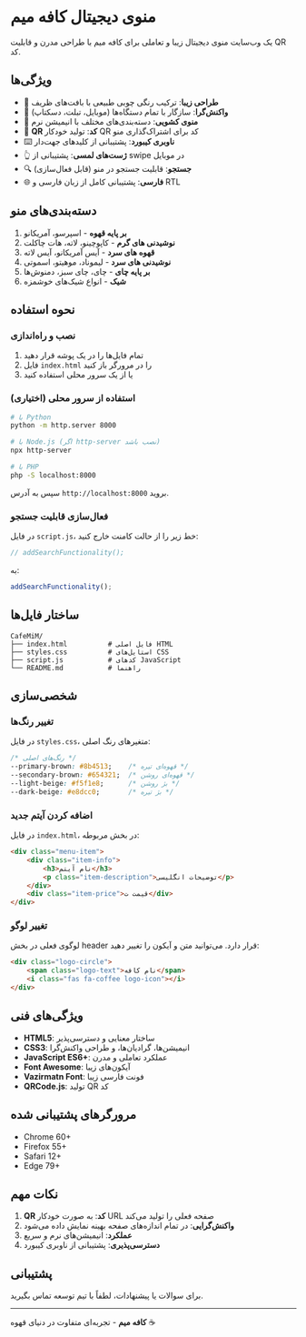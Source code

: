 # منوی دیجیتال کافه میم

یک وب‌سایت منوی دیجیتال زیبا و تعاملی برای کافه میم با طراحی مدرن و قابلیت QR کد.

## ویژگی‌ها

- 🎨 **طراحی زیبا**: ترکیب رنگی چوبی طبیعی با بافت‌های ظریف
- 📱 **واکنش‌گرا**: سازگار با تمام دستگاه‌ها (موبایل، تبلت، دسکتاپ)
- 🔄 **منوی کشویی**: دسته‌بندی‌های مختلف با انیمیشن نرم
- 📱 **QR کد**: تولید خودکار QR کد برای اشتراک‌گذاری منو
- ⌨️ **ناوبری کیبورد**: پشتیبانی از کلیدهای جهت‌دار
- 👆 **ژست‌های لمسی**: پشتیبانی از swipe در موبایل
- 🔍 **جستجو**: قابلیت جستجو در منو (قابل فعال‌سازی)
- 🌐 **فارسی**: پشتیبانی کامل از زبان فارسی و RTL

## دسته‌بندی‌های منو

1. **بر پایه قهوه** - اسپرسو، آمریکانو
2. **نوشیدنی های گرم** - کاپوچینو، لاته، هات چاکلت
3. **قهوه های سرد** - آیس آمریکانو، آیس لاته
4. **نوشیدنی های سرد** - لیموناد، موهیتو، اسموتی
5. **بر پایه چای** - چای، چای سبز، دمنوش‌ها
6. **شیک** - انواع شیک‌های خوشمزه

## نحوه استفاده

### نصب و راه‌اندازی

1. تمام فایل‌ها را در یک پوشه قرار دهید
2. فایل `index.html` را در مرورگر باز کنید
3. یا از یک سرور محلی استفاده کنید

### استفاده از سرور محلی (اختیاری)

```bash
# با Python
python -m http.server 8000

# با Node.js (اگر http-server نصب باشد)
npx http-server

# با PHP
php -S localhost:8000
```

سپس به آدرس `http://localhost:8000` بروید.

### فعال‌سازی قابلیت جستجو

در فایل `script.js`، خط زیر را از حالت کامنت خارج کنید:

```javascript
// addSearchFunctionality();
```

به:

```javascript
addSearchFunctionality();
```

## ساختار فایل‌ها

```
CafeMiM/
├── index.html          # فایل اصلی HTML
├── styles.css          # استایل‌های CSS
├── script.js           # کدهای JavaScript
└── README.md           # راهنما
```

## شخصی‌سازی

### تغییر رنگ‌ها

در فایل `styles.css`، متغیرهای رنگ اصلی:

```css
/* رنگ‌های اصلی */
--primary-brown: #8b4513;    /* قهوه‌ای تیره */
--secondary-brown: #654321;  /* قهوه‌ای روشن */
--light-beige: #f5f1e8;      /* بژ روشن */
--dark-beige: #e8dcc0;       /* بژ تیره */
```

### اضافه کردن آیتم جدید

در فایل `index.html`، در بخش مربوطه:

```html
<div class="menu-item">
    <div class="item-info">
        <h3>نام آیتم</h3>
        <p class="item-description">توضیحات انگلیسی</p>
    </div>
    <div class="item-price">قیمت ت</div>
</div>
```

### تغییر لوگو

لوگوی فعلی در بخش header قرار دارد. می‌توانید متن و آیکون را تغییر دهید:

```html
<div class="logo-circle">
    <span class="logo-text">نام کافه</span>
    <i class="fas fa-coffee logo-icon"></i>
</div>
```

## ویژگی‌های فنی

- **HTML5**: ساختار معنایی و دسترسی‌پذیر
- **CSS3**: انیمیشن‌ها، گرادیان‌ها، و طراحی واکنش‌گرا
- **JavaScript ES6+**: عملکرد تعاملی و مدرن
- **Font Awesome**: آیکون‌های زیبا
- **Vazirmatn Font**: فونت فارسی زیبا
- **QRCode.js**: تولید QR کد

## مرورگرهای پشتیبانی شده

- Chrome 60+
- Firefox 55+
- Safari 12+
- Edge 79+

## نکات مهم

1. **QR کد**: به صورت خودکار URL صفحه فعلی را تولید می‌کند
2. **واکنش‌گرایی**: در تمام اندازه‌های صفحه بهینه نمایش داده می‌شود
3. **عملکرد**: انیمیشن‌های نرم و سریع
4. **دسترسی‌پذیری**: پشتیبانی از ناوبری کیبورد

## پشتیبانی

برای سوالات یا پیشنهادات، لطفاً با تیم توسعه تماس بگیرید.

---

**کافه میم** - تجربه‌ای متفاوت در دنیای قهوه ☕ 